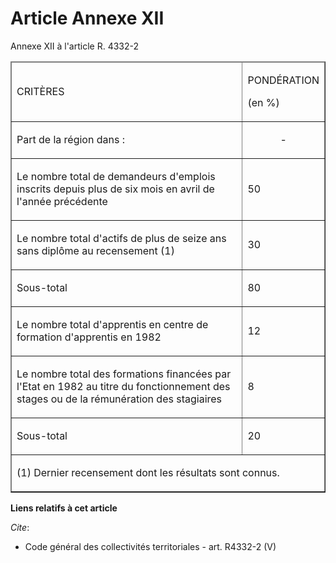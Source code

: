 # Article Annexe XII

Annexe XII à l'article R. 4332-2

<table align="center" cellspacing="1" border="1" cellpadding="0">
  <thead>
    <tr>
      <td>

CRITÈRES

</td>
      <td>

PONDÉRATION

(en %)

</td>
    </tr>
  </thead>
  <tbody>
    <tr>
      <td>

Part de la région dans :

</td>
      <td align="center">-</td>
    </tr>
    <tr>
      <td>

Le nombre total de demandeurs d'emplois inscrits depuis plus de six mois en avril de l'année précédente

</td>
      <td>

50

</td>
    </tr>
    <tr>
      <td>

Le nombre total d'actifs de plus de seize ans sans diplôme au recensement (1)

</td>
      <td>

30

</td>
    </tr>
    <tr>
      <td>

Sous-total

</td>
      <td>

80

</td>
    </tr>
    <tr>
      <td>

Le nombre total d'apprentis en centre de formation d'apprentis en 1982

</td>
      <td>

12

</td>
    </tr>
    <tr>
      <td>

Le nombre total des formations financées par l'Etat en 1982 au titre du fonctionnement des stages ou de la rémunération des
stagiaires

</td>
      <td>

8

</td>
    </tr>
    <tr>
      <td>

Sous-total

</td>
      <td>

20

</td>
    </tr>
    <tr>
      <td colspan="2">

(1) Dernier recensement dont les résultats sont connus.

</td>
    </tr>
  </tbody>
</table>

**Liens relatifs à cet article**

_Cite_:

  - Code général des collectivités territoriales - art. R4332-2 (V)
